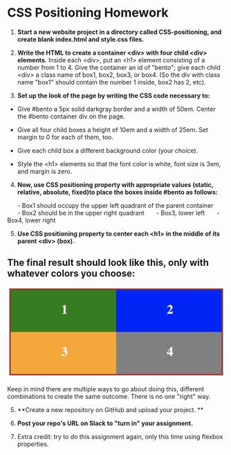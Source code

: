 # CSS Positioning Homework

1. **Start a new website project in a directory called CSS-positioning, and create blank index.html and style.css files.**

2. **Write the HTML to create a container \<div> with four child \<div> elements.** Inside each \<div>, put an \<h1> element consisting of a number from 1 to 4. Give the container an id of "bento"; give each child \<div> a class name of box1, box2, box3, or box4. (So the div with class name "box1" should contain the number 1 inside, box2 has 2, etc).

3. **Set up the look of the page by writing the CSS code necessary to:**
  - Give #bento a 5px solid darkgray border and a width of 50em. Center the #bento container div on the page.

  - Give all four child boxes a height of 10em and a width of 25em. Set margin to 0 for each of them, too. 

  - Give each child box a different background color (your choice).
  
  - Style the \<h1> elements so that the font color is white, font size is 3em, and margin is zero.
  
4. **Now, use CSS positioning property with appropriate values (static, relative, absolute, fixed)to place the boxes inside #bento as follows:**

  &nbsp;&nbsp;&nbsp;&nbsp;&nbsp;&nbsp;- Box1 should occupy the upper left quadrant of the parent container
  &nbsp;&nbsp;&nbsp;&nbsp;&nbsp;&nbsp;- Box2 should be in the upper right quadrant
  &nbsp;&nbsp;&nbsp;&nbsp;&nbsp;&nbsp;- Box3, lower left
  &nbsp;&nbsp;&nbsp;&nbsp;&nbsp;&nbsp;- Box4, lower right
  
  5. **Use CSS positioning property to center each \<h1> in the middle of its parent \<div> (box).**
  
  ## The final result should look like this, only with whatever colors you choose: 
  ![alt text](assets/bento-positioning.png "Description goes here")
  
  Keep in mind there are multiple ways to go about doing this, different combinations to create the same outcome. There is no one "right" way.
  
  5. **Create a new repository on GitHub and upload your project. **
  
  6. **Post your repo's URL on Slack to "turn in" your assignment.**
  
  7. Extra credit: try to do this assignment again, only this time using flexbox properties.
  
  



